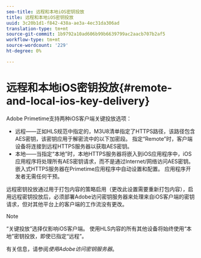 ```yaml
---
seo-title: 远程和本地iOS密钥投放
title: 远程和本地iOS密钥投放
uuid: 3c20b1d1-f842-438a-ae3a-4ec31da306ad
translation-type: tm+mt
source-git-commit: 1b9792a10ad606b99b6639799ac2aacb707b2af5
workflow-type: tm+mt
source-wordcount: '229'
ht-degree: 0%

---
```



# 远程和本地iOS密钥投放{#remote-and-local-ios-key-delivery}

Adobe Primetime支持两种iOS客户端关键投放选项：

* 远程——正如HLS规范中指定的，M3U8清单指定了HTTPS路径，该路径包含AES密钥，该密钥应用于解密流中的以下加密段。 指定“Remote”时，客户端设备将连接到远程HTTPS服务器以获取AES密钥。
* 本地——当指定“本地”时，本地HTTPS服务器将嵌入到iOS应用程序中，iOS应用程序将处理所有AES密钥请求，而不是通过Internet/网络访问AES密钥。 嵌入式HTTPS服务器在Primetime应用程序中自动设置和配置。 应用程序开发者无需任何干预。

远程密钥投放通过用于打包内容的策略启用（更改此设置需要重新打包内容），启用远程密钥投放后，必须部署Adobe访问密钥服务器来处理来自iOS客户端的密钥请求，但对其他平台上的客户端的工作流没有更改。

>[!NOTE]
>
>“关键投放”选择仅影响iOS客户端。 使用HLS内容的所有其他设备将始终使用“本地”密钥投放，即使已指定“远程”。

有关信息，请参阅&#x200B;*使用Adobe访问密钥服务器*。
